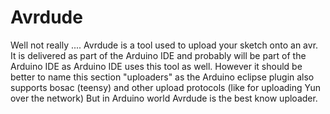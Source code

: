 Avrdude
==
Well not really ....
Avrdude is a tool used to upload your sketch onto an avr. It is delivered as part of the Arduino IDE and probably will be part of the Arduino IDE as Arduino IDE uses this tool as well.
However it should be better to name this section "uploaders" as the Arduino eclipse plugin also supports bosac (teensy) and other upload protocols (like for uploading Yun over the network)
But in Arduino world Avrdude is the best know uploader.
